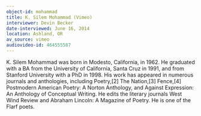 ```yaml
---
object-id: mohammad
title: K. Silem Mohammad (Vimeo)
interviewer: Devin Becker
date-interviewed: June 16, 2014
location: Ashland, OR
av_source: vimeo
audiovideo-id: 464555587
---
```


K. Silem Mohammad was born in Modesto, California, in 1962. He graduated with a BA from the University of California, Santa Cruz in 1991, and from Stanford University with a PhD in 1998. His work has appeared in numerous journals and anthologies, including Poetry,[2] The Nation,[3] Fence,[4] Postmodern American Poetry: A Norton Anthology, and Against Expression: An Anthology of Conceptual Writing. He edits the literary journals West Wind Review and Abraham Lincoln: A Magazine of Poetry. He is one of the Flarf poets.
